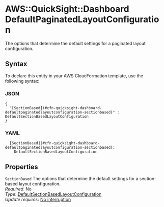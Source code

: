 # AWS::QuickSight::Dashboard DefaultPaginatedLayoutConfiguration<a name="aws-properties-quicksight-dashboard-defaultpaginatedlayoutconfiguration"></a>

The options that determine the default settings for a paginated layout configuration\.

## Syntax<a name="aws-properties-quicksight-dashboard-defaultpaginatedlayoutconfiguration-syntax"></a>

To declare this entity in your AWS CloudFormation template, use the following syntax:

### JSON<a name="aws-properties-quicksight-dashboard-defaultpaginatedlayoutconfiguration-syntax.json"></a>

```
{
  "[SectionBased](#cfn-quicksight-dashboard-defaultpaginatedlayoutconfiguration-sectionbased)" : DefaultSectionBasedLayoutConfiguration
}
```

### YAML<a name="aws-properties-quicksight-dashboard-defaultpaginatedlayoutconfiguration-syntax.yaml"></a>

```
  [SectionBased](#cfn-quicksight-dashboard-defaultpaginatedlayoutconfiguration-sectionbased):
    DefaultSectionBasedLayoutConfiguration
```

## Properties<a name="aws-properties-quicksight-dashboard-defaultpaginatedlayoutconfiguration-properties"></a>

`SectionBased` <a name="cfn-quicksight-dashboard-defaultpaginatedlayoutconfiguration-sectionbased"></a>
The options that determine the default settings for a section\-based layout configuration\.  
_Required_: No  
_Type_: [DefaultSectionBasedLayoutConfiguration](aws-properties-quicksight-dashboard-defaultsectionbasedlayoutconfiguration.md)  
_Update requires_: [No interruption](https://docs.aws.amazon.com/AWSCloudFormation/latest/UserGuide/using-cfn-updating-stacks-update-behaviors.html#update-no-interrupt)
